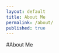 ```yaml
---
layout: default
title: About Me
permalink: /about/
published: true
---
```



<article>

  #About Me
  
 

</article>